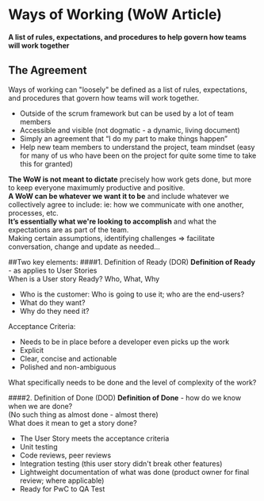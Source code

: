 
# Ways of Working (WoW Article)
  

#### A list of rules, expectations, and procedures to help govern how teams will work together


## The Agreement
Ways of working can "loosely" be defined as a list of rules, expectations, and procedures that govern how teams will work together.
- Outside of the scrum framework but can be used by a lot of team members
- Accessible and visible (not dogmatic -  a dynamic, living document)
- Simply an agreement that “I do my part to make things happen”
- Help new team members to understand the project, team mindset (easy for many of us who have been on the project for quite some time to take this for granted)


**The WoW is not meant to dictate** precisely how work gets done, but more to keep everyone maximumly productive and positive.<br/>
**A WoW can be whatever we want it to be** and include whatever we collectively agree to include: ie:  how we communicate with one another, processes, etc.<br/>
**It’s essentially what we're looking to accomplish** and what the expectations are as part of the team.<br/>
Making certain assumptions, identifying challenges => facilitate conversation, change and update as needed...

##Two key elements:
####1. Definition of Ready (DOR)
**Definition of Ready** - as applies to User Stories<br/>
When is a User story Ready?
Who, What, Why
- Who is the customer: Who is going to use it; who are the end-users?
- What do they want?
- Why do they need it?

Acceptance Criteria:
- Needs to be in place before a developer even picks up the work
- Explicit
- Clear, concise and actionable
- Polished and non-ambiguous

What specifically needs to be done and the level of complexity of the work?

####2. Definition of Done (DOD)
**Definition of Done** - how do we know when we are done?<br/>
(No such thing as almost done - almost there)<br/>
What does it mean to get a story done?
- The User Story meets the acceptance criteria
- Unit testing
- Code reviews, peer reviews
- Integration testing (this user story didn't break other features)
- Lightweight documentation of what was done (product owner for final review; where applicable)
- Ready for PwC to QA Test